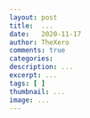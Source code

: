 ```yaml
---
layout: post
title:  ...
date:	2020-11-17 
author: TheXero
comments: true
categories: 
description: ...
excerpt: ...
tags: [ ]
thumbnail: ...
image: ...
---
```



